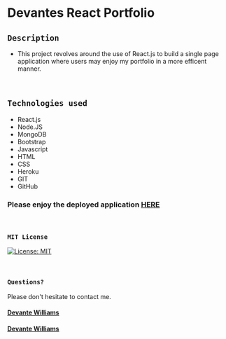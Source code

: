 # Devantes React Portfolio

## `Description`

* This project revolves around the use of React.js to build a single page application where users may enjoy my portfolio in a more efficent manner.
<br>

## `Technologies used`

* React.js
* Node.JS
* MongoDB
* Bootstrap
* Javascript 
* HTML
* CSS
* Heroku
* GIT
* GitHub



### Please enjoy the deployed application [HERE](https://react-portfolio-devante.herokuapp.com/projects)
<br>

### `MIT License`
[![License: MIT](https://img.shields.io/badge/License-MIT-yellow.svg)](https://opensource.org/licenses/MIT)

<br>



### `Questions?`
Please don't hesitate to contact me.

#### [Devante Williams](https://github.com/Devante05)
#### [Devante Williams](https://www.linkedin.com/in/devante-williams-/)


